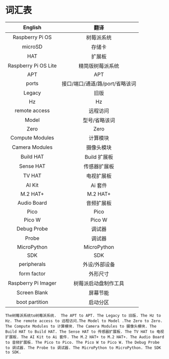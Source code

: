 # 词汇表


| English          | 翻译           |
|:------------------:|:---------------:|
|Raspberry Pi OS|树莓派系统|
|microSD|存储卡|
|HAT|扩展板|
|Raspberry Pi OS Lite|精简版树莓派系统|
| APT              | APT           |
|ports |接口/端口/通道/路/port/省略该词|
| Legacy           | 旧版           |
| Hz               | Hz            |
| remote access    | 远程访问       |
| Model            | 型号/省略该词      |
| Zero             | Zero          |
| Compute Modules  | 计算模块       |
| Camera Modules   | 摄像头模块     |
| Build HAT        | Build 扩展板   |
| Sense HAT        | 传感器扩展板   |
| TV HAT           | 电视扩展板     |
| AI Kit           | Ai 套件       |
| M.2 HAT+        | M.2 HAT+      |
| Audio Board      | 音频扩展板     |
| Pico             | Pico          |
| Pico W           | Pico W        |
| Debug Probe      | 调试器        |
| Probe            | 调试器        |
| MicroPython      | MicroPython   |
| SDK              | SDK           |
|peripherals |外设/外部设备|
|form factor|外形尺寸|
|Raspberry Pi Imager|树莓派启动盘制作工具|
|Screen Blank |屏幕节能|
|boot partition|启动分区|

`The树莓派系统to树莓派系统.  The APT to APT. The Legacy to 旧版. The Hz to Hz. The remote access to 远程访问.The Model to Model .The Zero to Zero. The Compute Modules to 计算模块. The Camera Modules to 摄像头模块. The Build HAT to Build HAT. The Sense HAT to 传感器扩展板. The TV HAT to 电视扩展板. The AI Kit to Ai 套件. The M.2 HAT+ to M.2 HAT+. The Audio Board to 音频扩展板. The Pico to Pico. The Pico W to Pico W. The Debug Probe to 调试器. The Probe to 调试器. The MicroPython to MicroPython. The SDK to SDK.`
